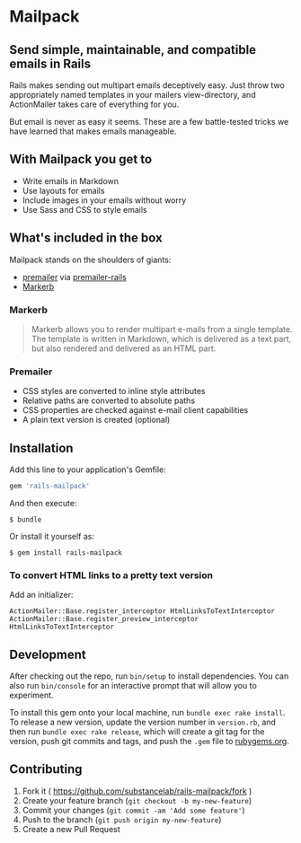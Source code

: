 # Mailpack
## Send simple, maintainable, and compatible emails in Rails

Rails makes sending out multipart emails deceptively easy. Just throw two appropriately named templates in your mailers view-directory, and ActionMailer takes care of everything for you.

But email is never as easy it seems. These are a few battle-tested tricks we have learned that makes emails manageable.

## With Mailpack you get to

* Write emails in Markdown
* Use layouts for emails
* Include images in your emails without worry
* Use Sass and CSS to style emails

## What's included in the box

Mailpack stands on the shoulders of giants:

* [premailer](https://github.com/premailer/premailer) via [premailer-rails](https://github.com/fphilipe/premailer-rails)
* [Markerb](https://github.com/plataformatec/markerb)

### Markerb

> Markerb allows you to render multipart e-mails from a single template. The template is written in Markdown, which is delivered as a text part, but also rendered and delivered as an HTML part.

### Premailer

* CSS styles are converted to inline style attributes
* Relative paths are converted to absolute paths
* CSS properties are checked against e-mail client capabilities
* A plain text version is created (optional)

## Installation

Add this line to your application's Gemfile:

```ruby
gem 'rails-mailpack'
```

And then execute:

    $ bundle

Or install it yourself as:

    $ gem install rails-mailpack

### To convert HTML links to a pretty text version

Add an initializer:

    ActionMailer::Base.register_interceptor HtmlLinksToTextInterceptor
    ActionMailer::Base.register_preview_interceptor HtmlLinksToTextInterceptor

## Development

After checking out the repo, run `bin/setup` to install dependencies. You can also run `bin/console` for an interactive prompt that will allow you to experiment.

To install this gem onto your local machine, run `bundle exec rake install`. To release a new version, update the version number in `version.rb`, and then run `bundle exec rake release`, which will create a git tag for the version, push git commits and tags, and push the `.gem` file to [rubygems.org](https://rubygems.org).

## Contributing

1. Fork it ( https://github.com/substancelab/rails-mailpack/fork )
2. Create your feature branch (`git checkout -b my-new-feature`)
3. Commit your changes (`git commit -am 'Add some feature'`)
4. Push to the branch (`git push origin my-new-feature`)
5. Create a new Pull Request

